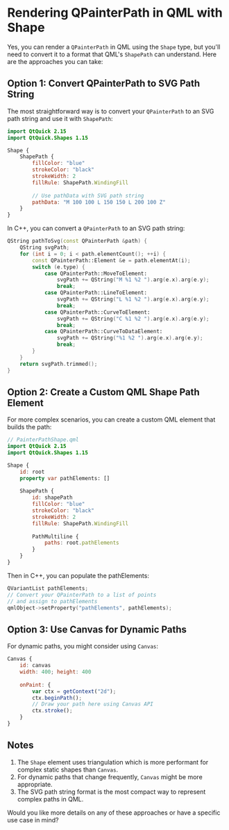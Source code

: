 # Rendering QPainterPath in QML with Shape

Yes, you can render a `QPainterPath` in QML using the `Shape` type, but you'll need to convert it to a format that QML's `ShapePath` can understand. Here are the approaches you can take:

## Option 1: Convert QPainterPath to SVG Path String

The most straightforward way is to convert your `QPainterPath` to an SVG path string and use it with `ShapePath`:

```qml
import QtQuick 2.15
import QtQuick.Shapes 1.15

Shape {
    ShapePath {
        fillColor: "blue"
        strokeColor: "black"
        strokeWidth: 2
        fillRule: ShapePath.WindingFill
        
        // Use pathData with SVG path string
        pathData: "M 100 100 L 150 150 L 200 100 Z"
    }
}
```

In C++, you can convert a `QPainterPath` to an SVG path string:

```cpp
QString pathToSvg(const QPainterPath &path) {
    QString svgPath;
    for (int i = 0; i < path.elementCount(); ++i) {
        const QPainterPath::Element &e = path.elementAt(i);
        switch (e.type) {
            case QPainterPath::MoveToElement:
                svgPath += QString("M %1 %2 ").arg(e.x).arg(e.y);
                break;
            case QPainterPath::LineToElement:
                svgPath += QString("L %1 %2 ").arg(e.x).arg(e.y);
                break;
            case QPainterPath::CurveToElement:
                svgPath += QString("C %1 %2 ").arg(e.x).arg(e.y);
                break;
            case QPainterPath::CurveToDataElement:
                svgPath += QString("%1 %2 ").arg(e.x).arg(e.y);
                break;
        }
    }
    return svgPath.trimmed();
}
```

## Option 2: Create a Custom QML Shape Path Element

For more complex scenarios, you can create a custom QML element that builds the path:

```qml
// PainterPathShape.qml
import QtQuick 2.15
import QtQuick.Shapes 1.15

Shape {
    id: root
    property var pathElements: []
    
    ShapePath {
        id: shapePath
        fillColor: "blue"
        strokeColor: "black"
        strokeWidth: 2
        fillRule: ShapePath.WindingFill
        
        PathMultiline {
            paths: root.pathElements
        }
    }
}
```

Then in C++, you can populate the pathElements:

```cpp
QVariantList pathElements;
// Convert your QPainterPath to a list of points
// and assign to pathElements
qmlObject->setProperty("pathElements", pathElements);
```

## Option 3: Use Canvas for Dynamic Paths

For dynamic paths, you might consider using `Canvas`:

```qml
Canvas {
    id: canvas
    width: 400; height: 400
    
    onPaint: {
        var ctx = getContext("2d");
        ctx.beginPath();
        // Draw your path here using Canvas API
        ctx.stroke();
    }
}
```

## Notes

1. The `Shape` element uses triangulation which is more performant for complex static shapes than `Canvas`.
2. For dynamic paths that change frequently, `Canvas` might be more appropriate.
3. The SVG path string format is the most compact way to represent complex paths in QML.

Would you like more details on any of these approaches or have a specific use case in mind?
